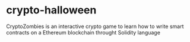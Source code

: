 # crypto-halloween
CryptoZombies is an interactive crypto game to learn how to write smart contracts on a Ethereum blockchain throught Solidity language
